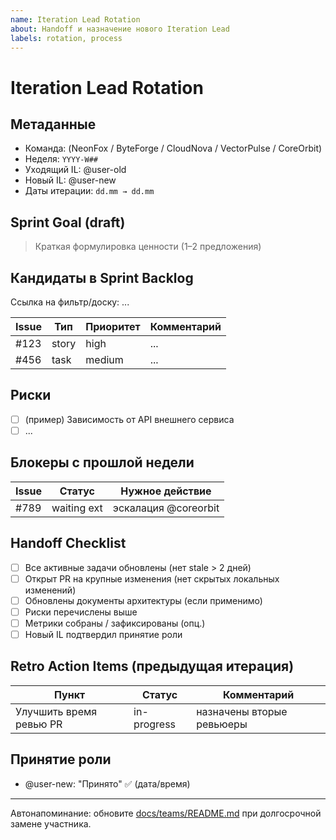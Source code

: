 ```yaml
---
name: Iteration Lead Rotation
about: Handoff и назначение нового Iteration Lead
labels: rotation, process
---
```


# Iteration Lead Rotation

## Метаданные

- Команда: (NeonFox / ByteForge / CloudNova / VectorPulse / CoreOrbit)
- Неделя: `YYYY-W##`
- Уходящий IL: @user-old
- Новый IL: @user-new
- Даты итерации: `dd.mm → dd.mm`

## Sprint Goal (draft)

> Краткая формулировка ценности (1–2 предложения)

## Кандидаты в Sprint Backlog

Ссылка на фильтр/доску: ...

| Issue | Тип | Приоритет | Комментарий |
|-------|-----|-----------|-------------|
| #123  | story | high | ... |
| #456  | task  | medium | ... |

## Риски

- [ ] (пример) Зависимость от API внешнего сервиса
- [ ] ...

## Блокеры с прошлой недели

| Issue | Статус | Нужное действие |
|-------|--------|-----------------|
| #789  | waiting ext | эскалация @coreorbit |

## Handoff Checklist

- [ ] Все активные задачи обновлены (нет stale > 2 дней)
- [ ] Открыт PR на крупные изменения (нет скрытых локальных изменений)
- [ ] Обновлены документы архитектуры (если применимо)
- [ ] Риски перечислены выше
- [ ] Метрики собраны / зафиксированы (опц.)
- [ ] Новый IL подтвердил принятие роли

## Retro Action Items (предыдущая итерация)

| Пункт | Статус | Комментарий |
|-------|--------|-------------|
| Улучшить время ревью PR | in-progress | назначены вторые ревьюеры |

## Принятие роли

- @user-new: "Принято" ✅ (дата/время)

---
Автонапоминание: обновите [docs/teams/README.md](/docs/teams/README.md) при долгосрочной замене участника.
